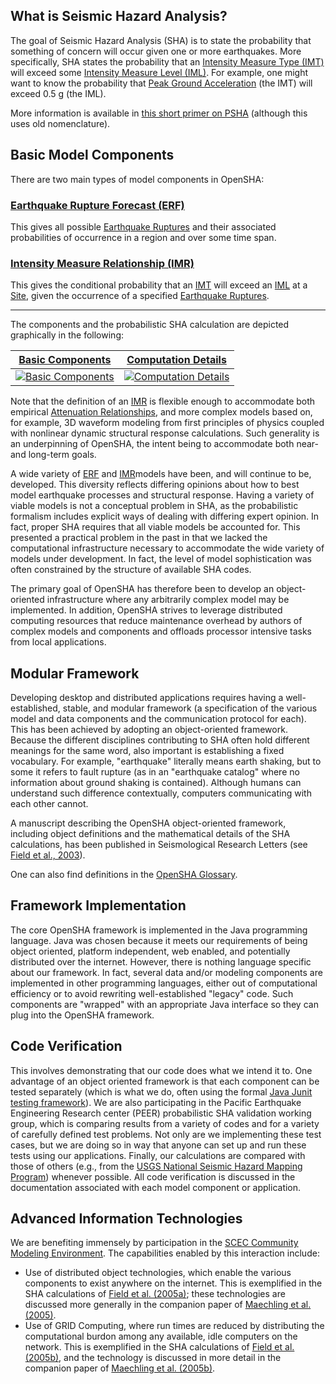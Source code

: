 ## What is Seismic Hazard Analysis?

The goal of Seismic Hazard Analysis (SHA) is to state the probability that something of concern will occur given one or more earthquakes. More specifically, SHA states the probability that an [Intensity Measure Type (IMT)](Glossary#intensity-measure-type-imt) will exceed some [Intensity Measure Level (IML)](Glossary#intensity-measure-level-iml). For example, one might want to know the probability that [Peak Ground Acceleration](Glossary#peak-ground-acceleration-pga) (the IMT) will exceed 0.5 g (the IML).

More information is available in [this short primer on PSHA](resources/PSHA_Primer_v2_0.pdf) (although this uses old nomenclature).

## Basic Model Components

There are two main types of model components in OpenSHA:

### [Earthquake Rupture Forecast (ERF)](Glossary#earthquake-rupture-forecast-erf)

This gives all possible [Earthquake Ruptures](Glossary#earthquake-rupture) and their associated probabilities of occurrence in a region and over some time span.

### [Intensity Measure Relationship (IMR)](Glossary#intensity-measure-relationship-imr)

This gives the conditional probability that an [IMT](Glossary#intensity-measure-type-imt) will exceed an [IML](Glossary#intensity-measure-level-iml) at a [Site](Glossary#site), given the occurrence of a specified [Earthquake Ruptures](Glossary#earthquake-rupture).

***

The components and the probabilistic SHA calculation are depicted graphically in the following:

| [Basic Components](resources/BasicComps.jpg) | [Computation Details](resources/CompSequence.jpg) |
| --- | --- |
| [![Basic Components](resources/BasicComps.jpg)](resources/BasicComps.jpg) | [![Computation Details](resources/CompSequence.jpg)](resources/CompSequence.jpg) |

Note that the definition of an [IMR](Glossary#intensity-measure-relationship-imr) is flexible enough to accommodate both empirical [Attenuation Relationships](Glossary#attenuation-relationship), and more complex models based on, for example, 3D waveform modeling from first principles of physics coupled with nonlinear dynamic structural response calculations. Such generality is an underpinning of OpenSHA, the intent being to accommodate both near- and long-term goals.

A wide variety of [ERF](Glossary#earthquake-rupture-forecast-erf) and [IMR](Glossary#intensity-measure-relationship-imr)models have been, and will continue to be, developed. This diversity reflects differing opinions about how to best model earthquake processes and structural response. Having a variety of viable models is not a conceptual problem in SHA, as the probabilistic formalism includes explicit ways of dealing with differing expert opinion. In fact, proper SHA requires that all viable models be accounted for. This presented a practical problem in the past in that we lacked the computational infrastructure necessary to accommodate the wide variety of models under development. In fact, the level of model sophistication was often constrained by the structure of available SHA codes.

The primary goal of OpenSHA has therefore been to develop an object-oriented infrastructure where any arbitrarily complex model may be implemented. In addition, OpenSHA strives to leverage distributed computing resources that reduce maintenance overhead by authors of complex models and components and offloads processor intensive tasks from local applications.

## Modular Framework

Developing desktop and distributed applications requires having a well-established, stable, and modular framework (a specification of the various model and data components and the communication protocol for each). This has been achieved by adopting an object-oriented framework.
Because the different disciplines contributing to SHA often hold different meanings for the same word, also important is establishing a fixed vocabulary. For example, "earthquake" literally means earth shaking, but to some it refers to fault rupture (as in an "earthquake catalog" where no information about ground shaking is contained). Although humans can understand such difference contextually, computers communicating with each other cannot.

A manuscript describing the OpenSHA object-oriented framework, including object definitions and the mathematical details of the SHA calculations, has been published in Seismological Research Letters (see [Field et al., 2003](Publications)).

One can also find definitions in the [OpenSHA Glossary](Glossary).

## Framework Implementation

The core OpenSHA framework is implemented in the Java programming language. Java was chosen because it meets our requirements of being object oriented, platform independent, web enabled, and potentially distributed over the internet. However, there is nothing language specific about our framework. In fact, several data and/or modeling components are implemented in other programming languages, either out of computational efficiency or to avoid rewriting well-established "legacy" code. Such components are "wrapped" with an appropriate Java interface so they can plug into the OpenSHA framework.

## Code Verification

This involves demonstrating that our code does what we intend it to. One advantage of an object oriented framework is that each component can be tested separately (which is what we do, often using the formal [Java Junit testing framework](http://www.junit.org/)). We are also participating in the Pacific Earthquake Engineering Research center (PEER) probabilistic SHA validation working group, which is comparing results from a variety of codes and for a variety of carefully defined test problems. Not only are we implementing these test cases, but we are doing so in way that anyone can set up and run these tests using our applications. Finally, our calculations are compared with those of others (e.g., from the [USGS National Seismic Hazard Mapping Program](http://earthquake.usgs.gov/hazards/)) whenever possible. All code verification is discussed in the documentation associated with each model component or application.

## Advanced Information Technologies

We are benefiting immensely by participation in the [SCEC Community Modeling Environment](https://www.scec.org/research/cme). The capabilities enabled by this interaction include:

* Use of distributed object technologies, which enable the various components to exist anywhere on the internet. This is exemplified in the SHA calculations of [Field et al. (2005a)](Publications); these technologies are discussed more generally in the companion paper of [Maechling et al. (2005)](Publications).
* Use of GRID Computing, where run times are reduced by distributing the computational burdon among any available, idle computers on the network. This is exemplified in the SHA calculations of [Field et al. (2005b)](Publications), and the technology is discussed in more detail in the companion paper of [Maechling et al. (2005b)](Publications).